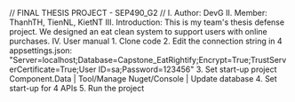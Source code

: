 // FINAL THESIS PROJECT - SEP490_G2 //
I. Author: DevG
II. Member: ThanhTH, TienNL, KietNT
III. Introduction: This is my team's thesis defense project. We designed an eat clean system to support users with online purchases.
IV. User manual
    1. Clone code
    2. Edit the connection string in 4 appsettings.json: "Server=localhost;Database=Capstone_EatRightify;Encrypt=True;TrustServerCertificate=True;User ID=sa;Password=123456"
    3. Set start-up project Component.Data | Tool/Manage Nuget/Console | Update database
    4. Set start-up for 4 APIs
    5. Run the project


